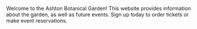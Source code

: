 Welcome to the Ashton Botanical Garden! 
This website provides information about the garden, as well as future events. Sign up today to order tickets or make event reservations.

